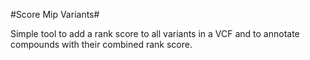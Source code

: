 #Score Mip Variants#

Simple tool to add a rank score to all variants in a VCF and to annotate compounds with their combined rank score.